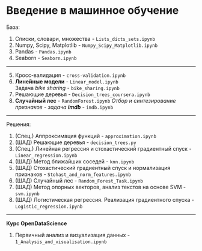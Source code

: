 # Введение в машинное обучение

База:       

1. Списки, словари, множества - `Lists_dicts_sets.ipynb`       
2. Numpy, Scipy, Matplotlib - `Numpy_Scipy_Matplotlib.ipynb`       
3. Pandas - `Pandas.ipynb`
4. Seaborn - `Seaborn.ipynb`          
--------------------------------       
5. Кросс-валидация - `cross-validation.ipynb`
6. **Линейные модели** - `Linear_model.ipynb`          
   Задача *bike sharing* - `bike_sharing.ipynb`       
7. Решающие деревья - `Decision_trees_coursera.ipynb`      
8. **Случайный лес** - `RandomForest.ipynb`
   *Отбор и синтезирование признаков - задача **imdb*** - `imdb.ipynb` 

--------------------------------      

Решения:

1. (Спец.) Аппроксимация функций - `approximation.ipynb`
2. (ШАД) Решающие деревья - `decision_trees.py`        
3. (Спец.) Линейная регрессия и стохастический градиентный спуск - `Linear_regression.ipynb`
4. (ШАД) Метод ближайших соседей - `knn.ipynb`         
5. (ШАД) Стохастический градиентный спуск и нормализация признаков - `Stohast_and_norm_features.ipynb`
6. (ШАД) Случайный лес - `Random_Forest_Task.ipynb`
7. (ШАД) Метод опорных векторов, анализ текстов на основе SVM - `svm.ipynb`
8. (ШАД) Логистическая регрессия. Реализация градиентного спуска - `Logistic_regression.ipynb`

--------------------------------     

**Курс OpenDataScience**       
1. Первичный анализ и визуализация данных - `1_Analysis_and_visualisation.ipynb`      
